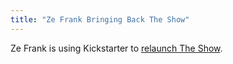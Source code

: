 ```yaml
---
title: "Ze Frank Bringing Back The Show"
---
```

<p>Ze Frank is using Kickstarter to <a href="https://www.kickstarter.com/projects/zefrank/a-show-with-ze-frank">relaunch The Show</a>.</p>